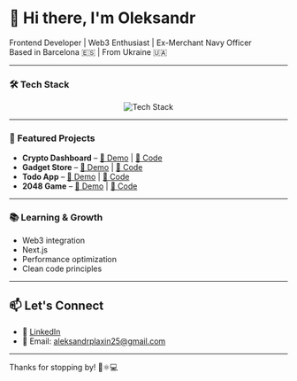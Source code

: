 # 👋 Hi there, I'm Oleksandr

Frontend Developer | Web3 Enthusiast | Ex-Merchant Navy Officer  
Based in Barcelona 🇪🇸 | From Ukraine 🇺🇦

---

### 🛠 Tech Stack  
<p align="center">
  <img src="https://skillicons.dev/icons?i=js,ts,html,css,sass,tailwind,react,redux,vite,git,github,bash,npm,vscode,figma," alt="Tech Stack" />
</p>

---

### 🧩 Featured Projects

- **Crypto Dashboard** – [🔗 Demo](https://bronex25.github.io/token-dashboard/) | [📂 Code](https://github.com/Bronex25/token-dashboard)  
- **Gadget Store** – [🔗 Demo](https://bronex25.github.io/gadget-store/) | [📂 Code](https://github.com/Bronex25/gadget-store)  
- **Todo App** – [🔗 Demo](https://bronex25.github.io/todo-app_react-api/) | [📂 Code](https://github.com/Bronex25/todo-app_react-api)  
- **2048 Game** – [🔗 Demo](https://bronex25.github.io/JS_2048/) | [📂 Code](https://github.com/Bronex25/JS_2048)

---

### 📚 Learning & Growth  
- Web3 integration  
- Next.js  
- Performance optimization  
- Clean code principles

---

## 📫 Let's Connect
- 🔗 [LinkedIn](https://www.linkedin.com/in/oleksandr-plaksin-073262282/)
- 💌 Email: aleksandrplaxin25@gmail.com

---

Thanks for stopping by! 🌊⚛️💻
